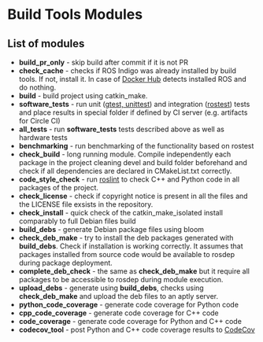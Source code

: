 # Build Tools Modules

## List of modules

  * **build_pr_only** - skip build after commit if it is not PR
  * **check_cache** - checks if ROS Indigo was already installed by build tools. If not, install it.
  In case of [Docker Hub](https://hub.docker.com/r/shadowrobot/ubuntu-ros-indigo-build-tools/) detects installed ROS and do nothing.
  * **build** - build project using catkin_make.
  * **software_tests** - run unit ([gtest, unittest](http://wiki.ros.org/rosunit)) and integration ([rostest](http://wiki.ros.org/rostest)) tests and place results in special folder if defined by CI server (e.g. artifacts for Circle CI)
  * **all_tests** - run **software_tests** tests described above as well as hardware tests
  * **benchmarking** - run benchmarking of the functionality based on rostest
  * **check_build** - long running module. Compile independently each package in the project cleaning devel and build folder beforehand and check if all dependencies are declared in CMakeList.txt correctly.
  * **code_style_check** - run [roslint](http://wiki.ros.org/roslint) to check C++ and Python code in all packages of the project.
  * **check_license** - check if copyright notice is present in all the files and the LICENSE file exsists in the repository. 
  * **check_install** - quick check of the catkin_make_isolated install comparably to full Debian files build
  * **build_debs** - generate Debian package files using bloom
  * **check_deb_make** - try to install the deb packages generated with **build_debs**. Check if installation is working correctly. It assumes that packages installed from source code would be available to rosdep during package deployment.
  * **complete_deb_check** - the same as **check_deb_make** but it require all packages to be accessible to rosdep during module execution.
  * **upload_debs** - generate using **build_debs**, checks using **check_deb_make** and upload the deb files to an aptly server.
  * **python_code_coverage** - generate code coverage for Python code
  * **cpp_code_coverage** - generate code coverage for C++ code
  * **code_coverage** - generate code coverage for Python and C++ code
  * **codecov_tool** - post Python and C++ code coverage results to [CodeCov](https://codecov.io)

